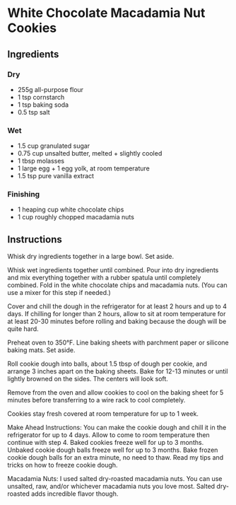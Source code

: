 # White Chocolate Macadamia Nut Cookies

## Ingredients

### Dry

- 255g all-purpose flour
- 1 tsp cornstarch
- 1 tsp baking soda
- 0.5 tsp salt

### Wet

- 1.5 cup granulated sugar
- 0.75 cup unsalted butter, melted + slightly cooled
- 1 tbsp molasses
- 1 large egg + 1 egg yolk, at room temperature
- 1.5 tsp pure vanilla extract

### Finishing

- 1 heaping cup white chocolate chips
- 1 cup roughly chopped macadamia nuts

## Instructions

Whisk dry ingredients together in a large bowl. Set aside.

Whisk wet ingredients together until combined. Pour into dry ingredients and mix everything together with a rubber spatula until completely combined. Fold in the white chocolate chips and macadamia nuts. (You can use a mixer for this step if needed.)

Cover and chill the dough in the refrigerator for at least 2 hours and up to 4 days. If chilling for longer than 2 hours, allow to sit at room temperature for at least 20-30 minutes before rolling and baking because the dough will be quite hard.

Preheat oven to 350°F. Line baking sheets with parchment paper or silicone baking mats. Set aside.

Roll cookie dough into balls, about 1.5 tbsp of dough per cookie, and arrange 3 inches apart on the baking sheets. Bake for 12-13 minutes or until lightly browned on the sides. The centers will look soft.

Remove from the oven and allow cookies to cool on the baking sheet for 5 minutes before transferring to a wire rack to cool completely.

Cookies stay fresh covered at room temperature for up to 1 week.

Make Ahead Instructions: You can make the cookie dough and chill it in the refrigerator for up to 4 days. Allow to come to room temperature then continue with step 4. Baked cookies freeze well for up to 3 months. Unbaked cookie dough balls freeze well for up to 3 months. Bake frozen cookie dough balls for an extra minute, no need to thaw. Read my tips and tricks on how to freeze cookie dough.

Macadamia Nuts: I used salted dry-roasted macadamia nuts. You can use unsalted, raw, and/or whichever macadamia nuts you love most. Salted dry-roasted adds incredible flavor though.
